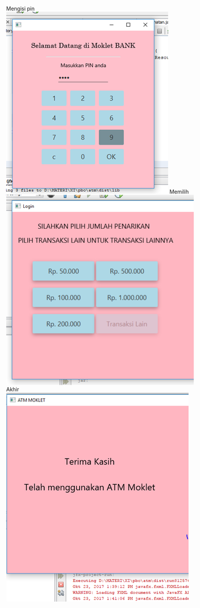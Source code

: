 Mengisi pin
![alt text](https://github.com/tiaraaurellia/atm/blob/master/atmawal.PNG)
Memilih 
![alt text](https://github.com/tiaraaurellia/atm/blob/master/atmkedua.PNG)
Akhir
![alt text](https://github.com/tiaraaurellia/atm/blob/master/atmakhir.PNG)

